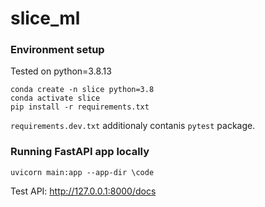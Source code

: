 # slice_ml

### Environment setup
Tested on python=3.8.13
```
conda create -n slice python=3.8
conda activate slice
pip install -r requirements.txt
```

`requirements.dev.txt` additionaly contanis `pytest` package.


### Running FastAPI app locally
```
uvicorn main:app --app-dir \code
```
Test API: http://127.0.0.1:8000/docs